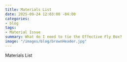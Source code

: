 ```yaml
---
title: Materials List
date: 2025-09-24 12:03:00 -04:00
categories:
- blog
tags:
- Material Issue
summary: What do I need to tie the Effective Fly Box?
image: "/images/blog/brownHeader.jpg"
---
```


Materials List